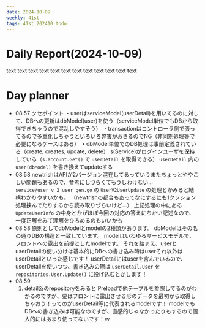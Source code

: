 ```yaml
---
date: 2024-10-09
weekly: 41st
tags: 41st 202410 todo
---
```

# Daily Report(2024-10-09)
text text text text text text text text text text text text
# Day planner

- 08:57 
	クセポイント 
	・userはserviceModel(userDetail)を用いてるのに対して、DBへの更新はdbModel(user)を使う（serviceModel単位でもDBから取得できちゃうので混乱しやすそう） 
	・transactionはコントローラ側で張ってるので多重化しちゃうといろいろ弊害がおきるのでNG（非同期処理等で必要になるケースはある） 
	・dbModel単位でのDB処理は事前定義されている（create, creates, update, delete） s(Service)がログインユーザを保持している（`s.account.Get()` で `userDetail` を取得できる）
	`userDetail` 内の `user(dbModel)` を書き換えてupdateする
- 08:58 newtrishはAPIが2バージョン混在してるっていうまたちょっとややこしい問題もあるので、参考にしづらくてもうしわけない… `service/user_v_2_user_gen.go` の `UserV2UserUpdate` の処理とかみると結構わかりやすいかも。 （newtrishの都合もあってなにするにも1クッション処理挟んでたりするから読み取りづらいけど…） 上記処理の中にある `UpdateUserInfo` の中身とかがほぼ今回の対応の答えにちかい記述なので、一度正解をみて理解をひろめるのもいいかも 
- 08:58 原則としてdbModelとmodelの2種類があります。 dbModelはその名の通りDBの構造と一致しています。 modelはいわゆるサービスモデルで、フロントへの露出を前提としたmodelです。 それを踏まえ、userとuserDetailの使い分けは基本的にDBへの書き込み時はuserそれ以外はuserDetailといった感じです！ userDetailにはuserを含んでいるので、userDetailを使いつつ、書き込みの際は `userDetail.User` を `repositories.User.Update()` に投げ込むとかします！ 
- 08:59 
	1. detail系のrepositoryをみると Preloadで他テーブルを参照してるのがわかるのですが、要はフロントに露出させる形のデータを最初から取得しちゃおう！ってのがuserDetail等に代表されるmodelです！ modelでもDBへの書き込みは可能なのですが、直感的じゃなかったりもするので個人的にはあまり使ってないです！ｗ 